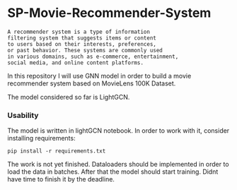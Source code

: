 # SP-Movie-Recommender-System
    A recommender system is a type of information
    filtering system that suggests items or content 
    to users based on their interests, preferences, 
    or past behavior. These systems are commonly used
    in various domains, such as e-commerce, entertainment, 
    social media, and online content platforms.

In this repository I will use GNN model in order to build a movie recommender system based on MovieLens 100K Dataset.

The model considered so far is LightGCN.

### Usability

The model is written in lightGCN notebook. In order to work with it, consider installing requirements:

```
pip install -r requirements.txt
```

The work is not yet finished. Dataloaders should be implemented in order to load the data in batches. After that the model should start training. Didnt have time to finish it by the deadline.
